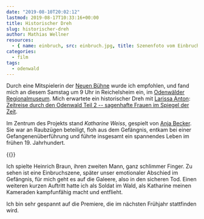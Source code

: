 ```yaml
---
date: "2019-08-10T20:02:12"
lastmod: 2019-08-17T10:33:16+00:00
title: Historischer Dreh
slug: historischer-dreh
author: Mathias Wellner
resources:
  - { name: einbruch, src: einbruch.jpg, title: Szenenfoto vom Einbruch }
categories:
  - film
tags:
  - odenwald
---
```


Durch eine Mitspielerin der [Neuen Bühne](https://www.neue-buehne.de/) wurde ich empfohlen, und fand mich an diesem Samstag um 9 Uhr in Reichelsheim ein, im [Odenwälder Regionalmuseum](https://www.reichelsheim.de/index.php?id=19&L=0). Mich erwartete ein historischer Dreh mit [Larissa Anton](https://www.imdb.com/name/nm4501797/): [Zeitreise durch den Odenwald Teil 2 -- sagenhafte Frauen im Spiegel der Zeit](https://www.imdb.com/title/tt10731938/?ref_=ttfc_fc_tt).

<!--more-->

Im Zentrum des Projekts stand _Katharine Weiss_, gespielt von [Anja Becker](https://www.anjabecker.com/). Sie war an Raubzügen beteiligt, floh aus dem Gefängnis, entkam bei einer Gefangenenüberführung und führte insgesamt ein spannendes Leben im frühen 19. Jahrhundert.

{{<responsive-image name="einbruch">}}

Ich spielte Heinrich Braun, ihren zweiten Mann, ganz schlimmer Finger. Zu sehen ist eine Einbruchszene, später unser emotionaler Abschied im Gefängnis, für mich geht es auf die Galeere, also in den sicheren Tod. Einen weiteren kurzen Auftritt hatte ich als Soldat im Wald, als Katharine meinen Kameraden kampfunfähig macht und entflieht.

Ich bin sehr gespannt auf die Premiere, die im nächsten Frühjahr stattfinden wird.
